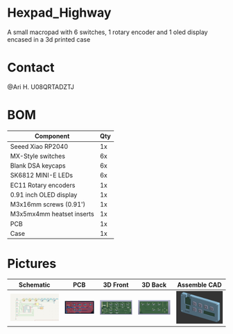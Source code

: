 # Hexpad_Highway
A small macropad with 6  switches, 1 rotary encoder and 1 oled display encased in a 3d printed case

# Contact
@Ari H. U08QRTADZTJ

# BOM
| Component | Qty |  
|-----------|-----|  
| Seeed Xiao RP2040 | 1x |
| MX-Style switches | 6x |  
| Blank DSA keycaps | 6x |
| SK6812 MINI-E LEDs | 6x |    
| EC11 Rotary encoders | 1x |  
| 0.91 inch OLED display | 1x |  
| M3x16mm screws (0.91') | 1x|
| M3x5mx4mm heatset inserts | 1x |  
| PCB | 1x |
| Case | 1x |

# Pictures
| Schematic | PCB | 3D Front | 3D Back | Assemble CAD |  
|------------------|--------------------|-------------|-------| --------|
| ![Schematic](/Assets/Hackclub%20Highway%20Project%20%20-%20Hexpad%20Schematic%20Final.png) | ![PCB](/Assets/Hackclub%20Highway%20Project%20%20-%20Hexpad%20PCB%20Final.png) | ![3D Front](/Assets/Hackclub%20Highway%20Project%20%20-%20Hexpad%203d%20Front%20Final.png) | ![3D Back](/Assets/Hackclub%20Highway%20ProjecHexpad%203d%20Back%20Final.png) | ![Assembled CAD](/Assets/Hackclub%20Highway%20Project%20-%20Hexpad%20CAD%20Final.png) |  
